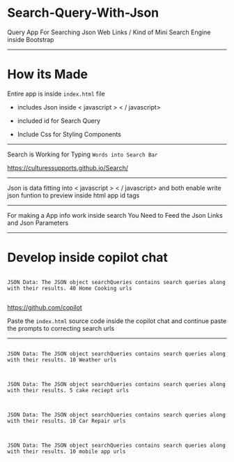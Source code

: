 # Search-Query-With-Json
Query App For Searching Json Web Links / Kind of Mini Search Engine inside Bootstrap




------------------


# How its Made 


Entire app is inside `index.html` file 



- includes Json inside < javascript > < / javascript> 

- included id for Search Query
- Include Css for Styling Components 

------

Search is Working for Typing ``` Words into Search Bar ```

https://culturessupports.github.io/Search/



----------------------

Json is data fitting into  < javascript > < / javascript> and both enable write json funtion to preview inside html app id tags 


-------------



For making a App info work inside search  You Need to Feed the Json Links and Json Parameters


--------------

# Develop inside copilot chat 


```

JSON Data: The JSON object searchQueries contains search queries along with their results. 40 Home Cooking urls


```

https://github.com/copilot



Paste the  ` index.html ` source code  inside the copilot chat and continue paste the prompts to correcting search urls

-------

```

JSON Data: The JSON object searchQueries contains search queries along with their results. 10 Weather urls


```


```

JSON Data: The JSON object searchQueries contains search queries along with their results. 5 cake reciept urls


```

```

JSON Data: The JSON object searchQueries contains search queries along with their results. 10 Car Repair urls


```

```

JSON Data: The JSON object searchQueries contains search queries along with their results. 10 mobile app urls


```


